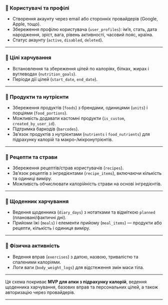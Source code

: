 ### 🔹 Користувачі та профілі

* Створення акаунту через email або сторонніх провайдерів (Google, Apple, тощо).
* Збереження профілю користувача (`user_profiles`): ім’я, стать, дата народження, зріст, вага, рівень активності, часовий пояс, країна.
* Статус акаунту (`active`, `disabled`, `deleted`).

---

### 🔹 Цілі харчування

* Встановлення та збереження цілей по калоріях, білках, жирах і вуглеводах (`nutrition_goals`).
* Періоди дії цілей (`start_date`, `end_date`).

---

### 🔹 Продукти та нутрієнти

* Збереження продуктів (`foods`) з брендами, одиницями (`units`) і порціями (`food_portions`).
* Можливість додавати кастомні продукти (`is_custom`, `created_by_user_id`).
* Підтримка баркодів (`barcodes`).
* Зв’язок продуктів з нутрієнтами (`nutrients` і `food_nutrients`) для підрахунку калорій та макро-/мікронутрієнтів.

---

### 🔹 Рецепти та страви

* Збереження рецептів/страв користувачів (`recipes`).
* Зв’язок рецептів з інгредієнтами (`recipe_items`), включаючи кількість та одиниці виміру.
* Можливість обчислювати калорійність страви на основі інгредієнтів.

---

### 🔹 Щоденник харчування

* Ведення щоденника (`diary_days`) з нотатками та відміткою `planned` (плановані/фактичні дні).
* Прийоми їжі (`meals`) і елементи прийому (`meal_items`) — продукти або рецепти, кількість і одиниця виміру.

---

### 🔹 Фізична активність

* Ведення вправ (`exercises`) з датою, назвою, тривалістю та спаленими калоріями.
* Логи ваги (`body_weight_logs`) для відстеження змін маси тіла.

---

Ця схема покриває **MVP для апки з підрахунку калорій**, ведення щоденника харчування, базових вправ та персональних цілей, а також авторизацію через провайдерів.

---

